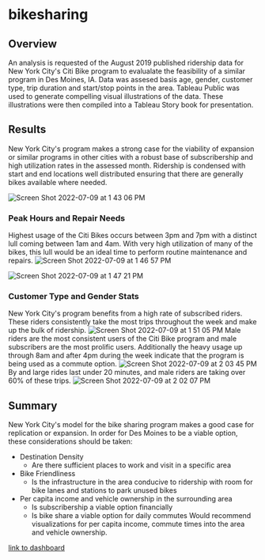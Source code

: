 # bikesharing
## Overview
An analysis is requested of the August 2019 published ridership data for New York City's Citi Bike program to evalualate the feasibility of a similar program in Des Moines, IA.  Data was assesed basis age, gender, customer type, trip duration and start/stop points in the area.  Tableau Public was used to generate compelling visual illustrations of the data.  These illustrations were then compiled into a Tableau Story book for presentation.

## Results
New York City's program makes a strong case for the viability of expansion or similar programs in other cities with a robust base of subscribership and high utilization rates in the assessed month.  Ridership is condensed with start and end locations well distributed ensuring that there are generally bikes available where needed.

![Screen Shot 2022-07-09 at 1 43 06 PM](https://user-images.githubusercontent.com/98665941/178123879-945dca1a-14a4-4618-b86e-3258a908f7fe.png)

### Peak Hours and Repair Needs
Highest usage of the Citi Bikes occurs between 3pm and 7pm with a distinct lull coming between 1am and 4am.  With very high utilization of many of the bikes, this lull would be an ideal time to perform routine maintenance and repairs.
![Screen Shot 2022-07-09 at 1 46 57 PM](https://user-images.githubusercontent.com/98665941/178124107-230ac4ed-250f-43fd-93f4-bf235259e93c.png)

![Screen Shot 2022-07-09 at 1 47 21 PM](https://user-images.githubusercontent.com/98665941/178124113-c61e78e3-1f62-40f5-a67b-2d723168d527.png)

### Customer Type and Gender Stats
New York City's program benefits from a high rate of subscribed riders.  These riders consistently take the most trips throughout the week and make up the bulk of ridership.
![Screen Shot 2022-07-09 at 1 51 05 PM](https://user-images.githubusercontent.com/98665941/178124387-9e1357ec-ef5b-4634-93c3-27942a3dcaed.png)
Male riders are the most consistent users of the Citi Bike program and male subscribers are the most prolific users.  Additionally the heavy usage up through 8am and after 4pm during the week indicate that the program is being used as a commute option.
![Screen Shot 2022-07-09 at 2 03 45 PM](https://user-images.githubusercontent.com/98665941/178124447-d713ad74-c73f-4967-bbb5-8085c2e039f8.png)
By and large rides last under 20 minutes, and male riders are taking over 60% of these trips.
![Screen Shot 2022-07-09 at 2 02 07 PM](https://user-images.githubusercontent.com/98665941/178124625-55c3c21a-4cff-4c21-8ce5-1c4c466df6ab.png)

## Summary
New York City's model for the bike sharing program makes a good case for replication or expansion.  In order for Des Moines to be a viable option, these considerations should be taken:
  * Destination Density
    * Are there sufficient places to work and visit in a specific area
  * Bike Friendliness
    * Is the infrastructure in the area conducive to ridership with room for bike lanes and stations to park unused bikes
  * Per capita income and vehicle ownership in the surrounding area
    * Is subscribership a viable option financially
    * Is bike share a viable option for daily commutes
 Would recommend visualizations for per capita income, commute times into the area and vehicle ownership.
 
[link to dashboard](https://public.tableau.com/shared/RXJ3RG26J?:display_count=n&:origin=viz_share_link)
